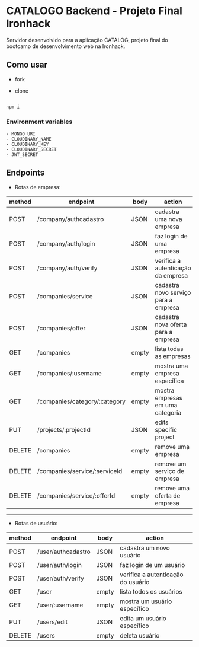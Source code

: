 # CATALOGO Backend - Projeto Final Ironhack

Servidor desenvolvido para a aplicação CATALOG, projeto final do bootcamp de desenvolvimento web na Ironhack.

## Como usar

- fork

- clone

```

npm i

```

### Environment variables

```
- MONGO_URI
- CLOUDINARY_NAME
- CLOUDINARY_KEY
- CLOUDINARY_SECRET
- JWT_SECRET
```

## Endpoints

- Rotas de empresa:

| method | endpoint                      | body  | action                               |
| ------ | ----------------------------- | ----- | ------------------------------------ |
| POST   | /company/authcadastro         | JSON  | cadastra uma nova empresa            |
| POST   | /company/auth/login           | JSON  | faz login de uma empresa             |
| POST   | /company/auth/verify          | JSON  | verifica a autenticação da empresa   |
| POST   | /companies/service            | JSON  | cadastra novo serviço para a empresa |
| POST   | /companies/offer              | JSON  | cadastra nova oferta para a empresa  |
| GET    | /companies                    | empty | lista todas as empresas              |
| GET    | /companies/:username          | empty | mostra uma empresa específica        |
| GET    | /companies/category/:category | empty | mostra empresas em uma categoria     |
| PUT    | /projects/:projectId          | JSON  | edits specific project               |
| DELETE | /companies                    | empty | remove uma empresa                   |
| DELETE | /companies/service/:serviceId | empty | remove um serviço de empresa         |
| DELETE | /companies/service/:offerId   | empty | remove uma oferta de empresa         |

---

- Rotas de usuário:

| method | endpoint           | body  | action                             |
| ------ | ------------------ | ----- | ---------------------------------- |
| POST   | /user/authcadastro | JSON  | cadastra um novo usuário           |
| POST   | /user/auth/login   | JSON  | faz login de um usuário            |
| POST   | /user/auth/verify  | JSON  | verifica a autenticação do usuário |
| GET    | /user              | empty | lista todos os usuários            |
| GET    | /user/:username    | empty | mostra um usuário específico       |
| PUT    | /users/edit        | JSON  | edita um usuário específico        |
| DELETE | /users             | empty | deleta usuário                     |
